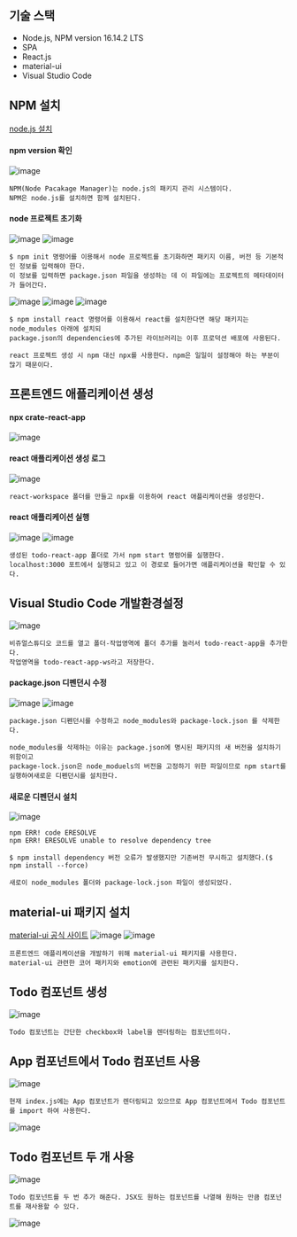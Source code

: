 ## 기술 스택
- Node.js, NPM version 16.14.2 LTS
- SPA
- React.js
- material-ui
- Visual Studio Code

## NPM 설치
[node.js 설치](https://nodejs.org/en/blog/release/v16.14.2)    
#### npm version 확인
![image](https://github.com/wonchihyeon/Todo_Frontend/assets/58906858/87fb6473-ac15-4340-b1aa-736519822f76)
```
NPM(Node Pacakage Manager)는 node.js의 패키지 관리 시스템이다.
NPM은 node.js를 설치하면 함께 설치된다.
```
#### node 프로젝트 초기화
![image](https://github.com/wonchihyeon/Todo_Frontend/assets/58906858/6d74ed65-7a98-4a8e-815f-e64dc593167e)
![image](https://github.com/wonchihyeon/Todo_Frontend/assets/58906858/fc187aa7-e42c-41cf-935b-0b7d04ef47c1)
```
$ npm init 명령어를 이용해서 node 프로젝트를 초기화하면 패키지 이름, 버전 등 기본적인 정보를 입력해야 한다.
이 정보를 입력하면 package.json 파일을 생성하는 데 이 파일에는 프로젝트의 메타데이터가 들어간다.
```
![image](https://github.com/wonchihyeon/Todo_Frontend/assets/58906858/0e7b1711-1c0d-470f-892f-a8fed3d3ae6b)
![image](https://github.com/wonchihyeon/Todo_Frontend/assets/58906858/57f143f0-208d-4832-bca6-586e341abc5d)
![image](https://github.com/wonchihyeon/Todo_Frontend/assets/58906858/dd5f33a9-3dc4-4813-a8e8-bf3394282809)

```
$ npm install react 명령어를 이용해서 react를 설치한다면 해당 패키지는 node_modules 아래에 설치되
package.json의 dependencies에 추가된 라이브러리는 이후 프로덕션 배포에 사용된다.

react 프로젝트 생성 시 npm 대신 npx를 사용한다. npm은 일일이 설정해야 하는 부분이 많기 때문이다.
```
## 프론트엔드 애플리케이션 생성
#### npx crate-react-app
![image](https://github.com/wonchihyeon/Todo_Frontend/assets/58906858/a87f46c1-53fa-414a-bfd9-90df0acbad2f)
#### react 애플리케이션 생성 로그
![image](https://github.com/wonchihyeon/Todo_Frontend/assets/58906858/1b5d0173-da69-474a-80ca-aa13b44c485f)
```
react-workspace 폴더를 만들고 npx를 이용하여 react 애플리케이션을 생성한다.
```
#### react 애플리케이션 실행
![image](https://github.com/wonchihyeon/Todo_Frontend/assets/58906858/df5829d6-2750-4077-be61-b01d404f9996)
![image](https://github.com/wonchihyeon/Todo_Frontend/assets/58906858/0481e44e-1e58-4f54-a899-f71f68232bf4)
```
생성된 todo-react-app 폴더로 가서 npm start 명령어를 실행한다.
localhost:3000 포트에서 실행되고 있고 이 경로로 들어가면 애플리케이션을 확인할 수 있다.
```
## Visual Studio Code 개발환경설정
![image](https://github.com/wonchihyeon/Todo_Frontend/assets/58906858/11e70120-e33d-418b-9e9b-c4afdc887676)
```
비쥬얼스튜디오 코드를 열고 폴더-작업영역에 폴더 추가를 눌러서 todo-react-app을 추가한다.
작업영역을 todo-react-app-ws라고 저장한다.
```
#### package.json 디펜던시 수정
![image](https://github.com/wonchihyeon/Todo_Frontend/assets/58906858/f9a303e9-8815-4d11-a5e7-048ce3df46c4)
![image](https://github.com/wonchihyeon/Todo_Frontend/assets/58906858/a3f72c3b-0dd9-4f76-9599-b3ee90db43db)
```
package.json 디펜던시를 수정하고 node_modules와 package-lock.json 를 삭제한다.

node_modules를 삭제하는 이유는 package.json에 명시된 패키지의 새 버전을 설치하기 위함이고
package-lock.json은 node_moduels의 버전을 고정하기 위한 파일이므로 npm start를 실행하여새로운 디펜던시를 설치한다.
```
#### 새로운 디펜던시 설치
![image](https://github.com/wonchihyeon/Todo_Frontend/assets/58906858/f6211120-a848-4a0b-ba6f-57296358f07a)
```
npm ERR! code ERESOLVE
npm ERR! ERESOLVE unable to resolve dependency tree

$ npm install dependency 버전 오류가 발생했지만 기존버전 무시하고 설치했다.($ npm install --force)

새로이 node_modules 폴더와 package-lock.json 파일이 생성되었다.
```
## material-ui 패키지 설치
[material-ui 공식 사이트](https://material-ui.com)
![image](https://github.com/wonchihyeon/Todo_Frontend/assets/58906858/4ec81177-14f4-446e-9df4-1e79655d1d1b)
![image](https://github.com/wonchihyeon/Todo_Frontend/assets/58906858/61b959f9-3c66-4945-9243-8c38be4157ae)
```
프론트엔드 애플리케이션을 개발하기 위해 material-ui 패키지를 사용한다.
material-ui 관련한 코어 패키지와 emotion에 관련된 패키지를 설치한다.
```
## Todo 컴포넌트 생성
![image](https://github.com/wonchihyeon/Todo_Frontend/assets/58906858/6a5a809d-2234-4188-946e-1d954b184649)
```
Todo 컴포넌트는 간단한 checkbox와 label을 렌더링하는 컴포넌트이다.
```
## App 컴포넌트에서 Todo 컴포넌트 사용
![image](https://github.com/wonchihyeon/Todo_Frontend/assets/58906858/705d84dc-c89f-4fda-91d8-bb569987af6c)
```
현재 index.js에는 App 컴포넌트가 렌더링되고 있으므로 App 컴포넌트에서 Todo 컴포넌트를 import 하여 사용한다.
```
![image](https://github.com/chihyeonwon/Todo_Frontend/assets/58906858/f5ba7264-bc4e-499c-8a6b-f11ef41b9781)
## Todo 컴포넌트 두 개 사용
![image](https://github.com/chihyeonwon/Todo_Frontend/assets/58906858/9837f893-adeb-4aba-ac01-e3b452d7f817)
```
Todo 컴포넌트를 두 번 추가 해준다. JSX도 원하는 컴포넌트를 나열해 원하는 만큼 컴포넌트를 재사용할 수 있다.
```
![image](https://github.com/chihyeonwon/Todo_Frontend/assets/58906858/ecba75a1-8fc5-489b-877c-77ce18f30bbf)


